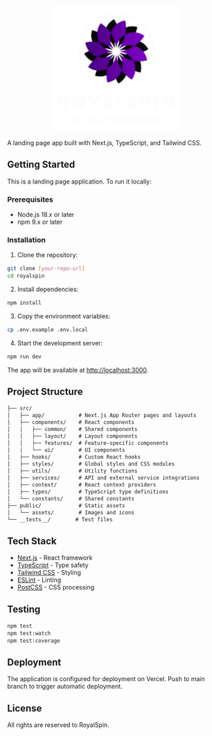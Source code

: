 <div align="center">
  <img src="public/assets/Logo_w_title.png" alt="RoyalSpin Logo" width="300" />
</div>

A landing page app built with Next.js, TypeScript, and Tailwind CSS.

## Getting Started

This is a landing page application. To run it locally:

### Prerequisites

- Node.js 18.x or later
- npm 9.x or later

### Installation

1. Clone the repository:
```bash
git clone [your-repo-url]
cd royalspin
```

2. Install dependencies:
```bash
npm install
```

3. Copy the environment variables:
```bash
cp .env.example .env.local
```

4. Start the development server:
```bash
npm run dev
```

The app will be available at [http://localhost:3000](http://localhost:3000).

## Project Structure

```
├── src/
│   ├── app/           # Next.js App Router pages and layouts
│   ├── components/    # React components
│   │   ├── common/    # Shared components
│   │   ├── layout/    # Layout components
│   │   ├── features/  # Feature-specific components
│   │   └── ui/        # UI components
│   ├── hooks/         # Custom React hooks
│   ├── styles/        # Global styles and CSS modules
│   ├── utils/         # Utility functions
│   ├── services/      # API and external service integrations
│   ├── context/       # React context providers
│   ├── types/         # TypeScript type definitions
│   └── constants/     # Shared constants
├── public/            # Static assets
│   └── assets/        # Images and icons
└── __tests__/        # Test files
```

## Tech Stack

- [Next.js](https://nextjs.org/) - React framework
- [TypeScript](https://www.typescriptlang.org/) - Type safety
- [Tailwind CSS](https://tailwindcss.com/) - Styling
- [ESLint](https://eslint.org/) - Linting
- [PostCSS](https://postcss.org/) - CSS processing

## Testing

```bash
npm test
npm test:watch
npm test:coverage
```

## Deployment

The application is configured for deployment on Vercel. Push to main branch to trigger automatic deployment.

## License

All rights are reserved to RoyalSpin.
